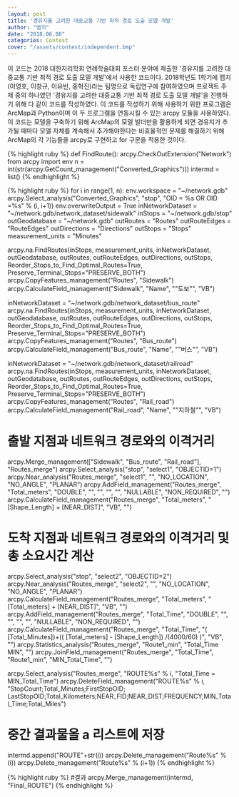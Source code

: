 ```yaml
---
layout: post
title: '경유지를 고려한 대중교통 기반 최적 경로 도출 모델 개발'
author: "맵지"
date: "2018.06.08"
categories: Contest
cover: "/assets/contest/independent.bmp"
---
```


이 코드는 2018 대한지리학회 연례학술대회 포스터 분야에 제출한 '경유지를 고려한 대중교통 기반 최적 경로 도출 모델 개발'에서 사용한 코드이다. 2018학년도 1학기에 맵지(이영호, 이창규, 이유빈, 홍혁진)라는 팀명으로 독립연구에 참여하였으며 프로젝트 주제 중의 하나였던 '경유지를 고려한 대중교통 기반 최적 경로 도출 모델 개발'을 진행하기 위해 다 같이 코드를 작성하였다. 이 코드를 작성하기 위해 사용하기 위한 프로그램은 ArcMap과 Python이며 이 두 프로그램을 연동시킬 수 있는 arcpy 모듈을 사용하였다. 이 코드는 모델을 구축하기 위해 ArcMap의 모델 빌더만을 활용하게 되면 경유지가 추가될 때마다 모델 자체를 계속해서 추가해야한다는 비효율적인 문제를 해결하기 위해 ArcMap의 각 기능들을 arcpy로 구현하고 for 구문을 적용한 것이다.

{% highlight ruby %}
def FindRoute():
  arcpy.CheckOutExtension("Network")
  from arcpy import env
  n = int(str(arcpy.GetCount_management("Converted_Graphics")))
  intermd = list()
{% endhighlight %}

{% highlight ruby %}
for i in range(1, n):
  env.workspace = "~/network.gdb"
  arcpy.Select_analysis("Converted_Graphics", "stop", "OID = %s OR OID =%s" % (i, i+1))
  env.overwriteOutput = True
  inNetworkDataset = "~/network.gdb/network_dataset/sidewalk"
  inStops = "~/network.gdb/stop"
  outGeodatabase = "~/network.gdb"
  outRoutes = "Routes"
  outRouteEdges = "RouteEdges"
  outDirections = "Directions"
  outStops = "Stops"
  measurement_units = "Minutes"

  arcpy.na.FindRoutes(inStops, measurement_units, inNetworkDataset, outGeodatabase, outRoutes,
  outRouteEdges, outDirections, outStops, Reorder_Stops_to_Find_Optimal_Routes=True,
  Preserve_Terminal_Stops="PRESERVE_BOTH")
  arcpy.CopyFeatures_management("Routes", "Sidewalk")
  arcpy.CalculateField_management("Sidewalk", "Name", "\"도보\"", "VB")

  inNetworkDataset = "~/network.gdb/network_dataset/bus_route"
  arcpy.na.FindRoutes(inStops, measurement_units, inNetworkDataset, outGeodatabase, outRoutes,
  outRouteEdges, outDirections, outStops, Reorder_Stops_to_Find_Optimal_Routes=True,
  Preserve_Terminal_Stops="PRESERVE_BOTH")
  arcpy.CopyFeatures_management("Routes", "Bus_route")
  arcpy.CalculateField_management("Bus_route", "Name", "\"버스\"", "VB")

  inNetworkDataset = "~/network.gdb/network_dataset/railroad"
  arcpy.na.FindRoutes(inStops, measurement_units, inNetworkDataset, outGeodatabase, outRoutes,
  outRouteEdges, outDirections, outStops, Reorder_Stops_to_Find_Optimal_Routes=True,
  Preserve_Terminal_Stops="PRESERVE_BOTH")
  arcpy.CopyFeatures_management("Routes", "Rail_road")
  arcpy.CalculateField_management("Rail_road", "Name", "\"지하철\"", "VB")

  # 출발 지점과 네트워크 경로와의 이격거리
  arcpy.Merge_management(["Sidewalk", "Bus_route", "Rail_road"], "Routes_merge")
  arcpy.Select_analysis("stop", "select1", "OBJECTID=1")
  arcpy.Near_analysis("Routes_merge", "select1", "", "NO_LOCATION", "NO_ANGLE", "PLANAR")
  arcpy.AddField_management("Routes_merge", "Total_meters", "DOUBLE", "", "", "", "", "NULLABLE",
  "NON_REQUIRED", "")
  arcpy.CalculateField_management("Routes_merge", "Total_meters", "[Shape_Length] + [NEAR_DIST]",
  "VB", "")

  # 도착 지점과 네트워크 경로와의 이격거리 및 총 소요시간 계산
  arcpy.Select_analysis("stop", "select2", "OBJECTID=2") 
  arcpy.Near_analysis("Routes_merge", "select2", "", "NO_LOCATION", "NO_ANGLE", "PLANAR")
  arcpy.CalculateField_management("Routes_merge", "Total_meters", "[Total_meters] + [NEAR_DIST]",
  "VB", "")
  arcpy.AddField_management("Routes_merge", "Total_Time", "DOUBLE", "", "", "", "", "NULLABLE",
  "NON_REQUIRED", "")
  arcpy.CalculateField_management("Routes_merge", "Total_Time",
  "( [Total_Minutes])+(( [Total_meters] - [Shape_Length]) /(4000/60) )", "VB", "")
  arcpy.Statistics_analysis("Routes_merge", "Route1_min", "Total_Time MIN", "")
  arcpy.JoinField_management("Routes_merge", "Total_Time", "Route1_min", "MIN_Total_Time", "")

  arcpy.Select_analysis("Routes_merge", "ROUTE%s" % i, "Total_Time = MIN_Total_Time")
  arcpy.DeleteField_management("ROUTE%s" % i, "StopCount;Total_Minutes;FirstStopOID;
  LastStopOID;Total_Kilometers;NEAR_FID;NEAR_DIST;FREQUENCY;MIN_Total_Time;Total_Miles")

  # 중간 결과물을 a 리스트에 저장
  intermd.append("ROUTE"+str(i))
  arcpy.Delete_management("Route%s" % (i))
  arcpy.Delete_management("Route%s" % (i+1))
{% endhighlight %}

{% highlight ruby %}
  #결과
  arcpy.Merge_management(intermd, "Final_ROUTE")
{% endhighlight %}
